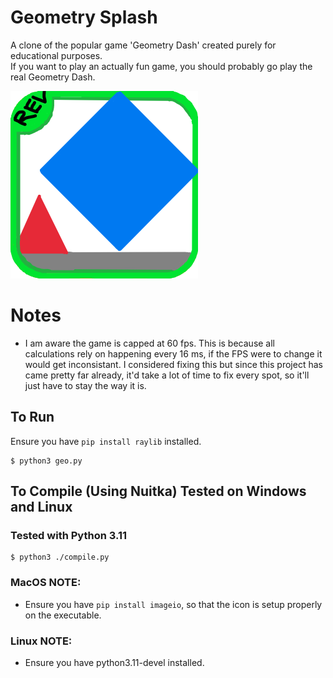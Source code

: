 # Geometry Splash
A clone of the popular game 'Geometry Dash' created purely for educational purposes. <br>
If you want to play an actually fun game, you should probably go play the real Geometry Dash.

![Geometry Splash logo](icons/Geometry_Splash_Logo.png)

# Notes
- I am aware the game is capped at 60 fps. This is because all calculations rely on happening every 16 ms, if the FPS were to change
it would get inconsistant. I considered fixing this but since this project has came pretty far already, it'd take a lot of time to fix every
spot, so it'll just have to stay the way it is.

## To Run
Ensure you have `pip install raylib` installed.

```console
$ python3 geo.py
```
## To Compile (Using Nuitka) Tested on Windows and Linux
### Tested with Python 3.11
```console
$ python3 ./compile.py
```

### MacOS NOTE:
- Ensure you have `pip install imageio`, so that the icon is setup properly on the executable.

### Linux NOTE:
- Ensure you have python3.11-devel installed.